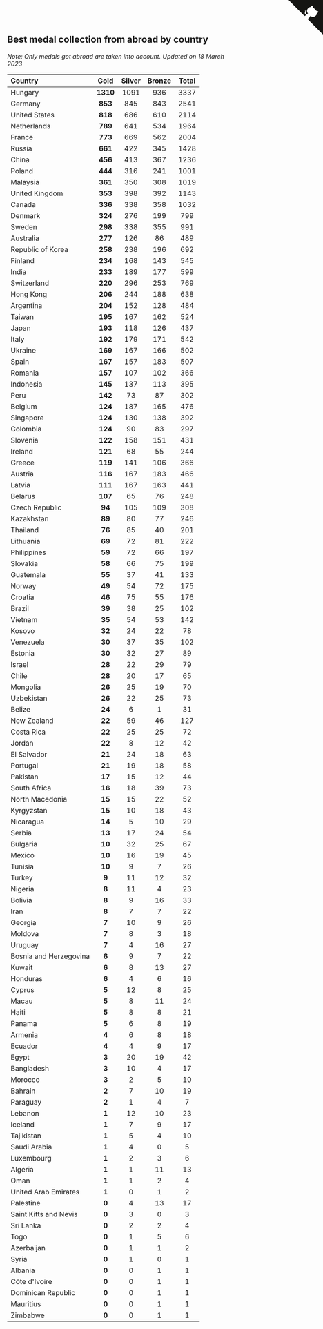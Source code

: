 ## Best medal collection from abroad by country

*Note: Only medals got abroad are taken into account.*
*Updated on 18 March 2023*

| Country | Gold | Silver | Bronze | Total |
| :--- | :--: | :--: | :--: | :--: |
| Hungary | **1310** | 1091 | 936 | 3337 |
| Germany | **853** | 845 | 843 | 2541 |
| United States | **818** | 686 | 610 | 2114 |
| Netherlands | **789** | 641 | 534 | 1964 |
| France | **773** | 669 | 562 | 2004 |
| Russia | **661** | 422 | 345 | 1428 |
| China | **456** | 413 | 367 | 1236 |
| Poland | **444** | 316 | 241 | 1001 |
| Malaysia | **361** | 350 | 308 | 1019 |
| United Kingdom | **353** | 398 | 392 | 1143 |
| Canada | **336** | 338 | 358 | 1032 |
| Denmark | **324** | 276 | 199 | 799 |
| Sweden | **298** | 338 | 355 | 991 |
| Australia | **277** | 126 | 86 | 489 |
| Republic of Korea | **258** | 238 | 196 | 692 |
| Finland | **234** | 168 | 143 | 545 |
| India | **233** | 189 | 177 | 599 |
| Switzerland | **220** | 296 | 253 | 769 |
| Hong Kong | **206** | 244 | 188 | 638 |
| Argentina | **204** | 152 | 128 | 484 |
| Taiwan | **195** | 167 | 162 | 524 |
| Japan | **193** | 118 | 126 | 437 |
| Italy | **192** | 179 | 171 | 542 |
| Ukraine | **169** | 167 | 166 | 502 |
| Spain | **167** | 157 | 183 | 507 |
| Romania | **157** | 107 | 102 | 366 |
| Indonesia | **145** | 137 | 113 | 395 |
| Peru | **142** | 73 | 87 | 302 |
| Belgium | **124** | 187 | 165 | 476 |
| Singapore | **124** | 130 | 138 | 392 |
| Colombia | **124** | 90 | 83 | 297 |
| Slovenia | **122** | 158 | 151 | 431 |
| Ireland | **121** | 68 | 55 | 244 |
| Greece | **119** | 141 | 106 | 366 |
| Austria | **116** | 167 | 183 | 466 |
| Latvia | **111** | 167 | 163 | 441 |
| Belarus | **107** | 65 | 76 | 248 |
| Czech Republic | **94** | 105 | 109 | 308 |
| Kazakhstan | **89** | 80 | 77 | 246 |
| Thailand | **76** | 85 | 40 | 201 |
| Lithuania | **69** | 72 | 81 | 222 |
| Philippines | **59** | 72 | 66 | 197 |
| Slovakia | **58** | 66 | 75 | 199 |
| Guatemala | **55** | 37 | 41 | 133 |
| Norway | **49** | 54 | 72 | 175 |
| Croatia | **46** | 75 | 55 | 176 |
| Brazil | **39** | 38 | 25 | 102 |
| Vietnam | **35** | 54 | 53 | 142 |
| Kosovo | **32** | 24 | 22 | 78 |
| Venezuela | **30** | 37 | 35 | 102 |
| Estonia | **30** | 32 | 27 | 89 |
| Israel | **28** | 22 | 29 | 79 |
| Chile | **28** | 20 | 17 | 65 |
| Mongolia | **26** | 25 | 19 | 70 |
| Uzbekistan | **26** | 22 | 25 | 73 |
| Belize | **24** | 6 | 1 | 31 |
| New Zealand | **22** | 59 | 46 | 127 |
| Costa Rica | **22** | 25 | 25 | 72 |
| Jordan | **22** | 8 | 12 | 42 |
| El Salvador | **21** | 24 | 18 | 63 |
| Portugal | **21** | 19 | 18 | 58 |
| Pakistan | **17** | 15 | 12 | 44 |
| South Africa | **16** | 18 | 39 | 73 |
| North Macedonia | **15** | 15 | 22 | 52 |
| Kyrgyzstan | **15** | 10 | 18 | 43 |
| Nicaragua | **14** | 5 | 10 | 29 |
| Serbia | **13** | 17 | 24 | 54 |
| Bulgaria | **10** | 32 | 25 | 67 |
| Mexico | **10** | 16 | 19 | 45 |
| Tunisia | **10** | 9 | 7 | 26 |
| Turkey | **9** | 11 | 12 | 32 |
| Nigeria | **8** | 11 | 4 | 23 |
| Bolivia | **8** | 9 | 16 | 33 |
| Iran | **8** | 7 | 7 | 22 |
| Georgia | **7** | 10 | 9 | 26 |
| Moldova | **7** | 8 | 3 | 18 |
| Uruguay | **7** | 4 | 16 | 27 |
| Bosnia and Herzegovina | **6** | 9 | 7 | 22 |
| Kuwait | **6** | 8 | 13 | 27 |
| Honduras | **6** | 4 | 6 | 16 |
| Cyprus | **5** | 12 | 8 | 25 |
| Macau | **5** | 8 | 11 | 24 |
| Haiti | **5** | 8 | 8 | 21 |
| Panama | **5** | 6 | 8 | 19 |
| Armenia | **4** | 6 | 8 | 18 |
| Ecuador | **4** | 4 | 9 | 17 |
| Egypt | **3** | 20 | 19 | 42 |
| Bangladesh | **3** | 10 | 4 | 17 |
| Morocco | **3** | 2 | 5 | 10 |
| Bahrain | **2** | 7 | 10 | 19 |
| Paraguay | **2** | 1 | 4 | 7 |
| Lebanon | **1** | 12 | 10 | 23 |
| Iceland | **1** | 7 | 9 | 17 |
| Tajikistan | **1** | 5 | 4 | 10 |
| Saudi Arabia | **1** | 4 | 0 | 5 |
| Luxembourg | **1** | 2 | 3 | 6 |
| Algeria | **1** | 1 | 11 | 13 |
| Oman | **1** | 1 | 2 | 4 |
| United Arab Emirates | **1** | 0 | 1 | 2 |
| Palestine | **0** | 4 | 13 | 17 |
| Saint Kitts and Nevis | **0** | 3 | 0 | 3 |
| Sri Lanka | **0** | 2 | 2 | 4 |
| Togo | **0** | 1 | 5 | 6 |
| Azerbaijan | **0** | 1 | 1 | 2 |
| Syria | **0** | 1 | 0 | 1 |
| Albania | **0** | 0 | 1 | 1 |
| Côte d'Ivoire | **0** | 0 | 1 | 1 |
| Dominican Republic | **0** | 0 | 1 | 1 |
| Mauritius | **0** | 0 | 1 | 1 |
| Zimbabwe | **0** | 0 | 1 | 1 |


<a href="https://github.com/JustinTimeCuber/wca_statistics" class="github-corner" aria-label="View source on Github"><svg width="80" height="80" viewBox="0 0 250 250" style="fill:#151513; color:#fff; position: absolute; top: 0; border: 0; right: 0;" aria-hidden="true"><path d="M0,0 L115,115 L130,115 L142,142 L250,250 L250,0 Z"></path><path d="M128.3,109.0 C113.8,99.7 119.0,89.6 119.0,89.6 C122.0,82.7 120.5,78.6 120.5,78.6 C119.2,72.0 123.4,76.3 123.4,76.3 C127.3,80.9 125.5,87.3 125.5,87.3 C122.9,97.6 130.6,101.9 134.4,103.2" fill="currentColor" style="transform-origin: 130px 106px;" class="octo-arm"></path><path d="M115.0,115.0 C114.9,115.1 118.7,116.5 119.8,115.4 L133.7,101.6 C136.9,99.2 139.9,98.4 142.2,98.6 C133.8,88.0 127.5,74.4 143.8,58.0 C148.5,53.4 154.0,51.2 159.7,51.0 C160.3,49.4 163.2,43.6 171.4,40.1 C171.4,40.1 176.1,42.5 178.8,56.2 C183.1,58.6 187.2,61.8 190.9,65.4 C194.5,69.0 197.7,73.2 200.1,77.6 C213.8,80.2 216.3,84.9 216.3,84.9 C212.7,93.1 206.9,96.0 205.4,96.6 C205.1,102.4 203.0,107.8 198.3,112.5 C181.9,128.9 168.3,122.5 157.7,114.1 C157.9,116.9 156.7,120.9 152.7,124.9 L141.0,136.5 C139.8,137.7 141.6,141.9 141.8,141.8 Z" fill="currentColor" class="octo-body"></path></svg></a><style>.github-corner:hover .octo-arm{animation:octocat-wave 560ms ease-in-out}@keyframes octocat-wave{0%,100%{transform:rotate(0)}20%,60%{transform:rotate(-25deg)}40%,80%{transform:rotate(10deg)}}@media (max-width:500px){.github-corner:hover .octo-arm{animation:none}.github-corner .octo-arm{animation:octocat-wave 560ms ease-in-out}}</style>

